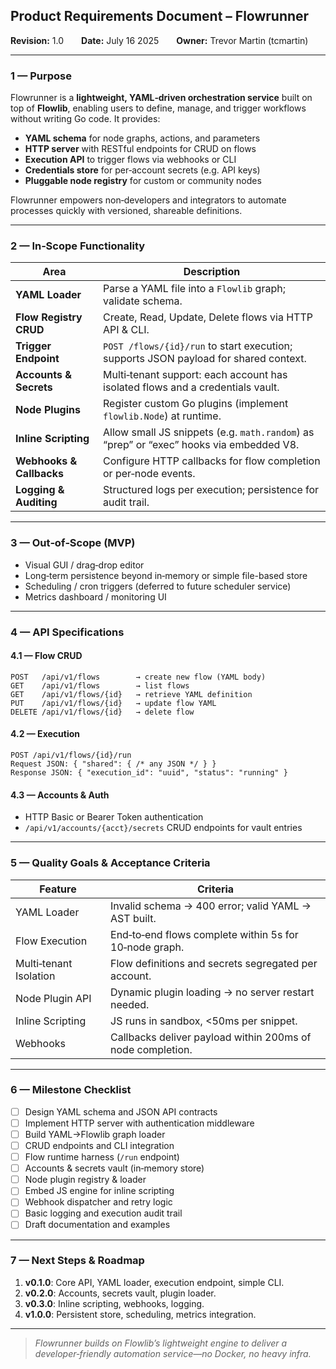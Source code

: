 ## Product Requirements Document – **Flowrunner**

**Revision:** 1.0  **Date:** July 16 2025  **Owner:** Trevor Martin (tcmartin)

---

### 1 — Purpose

Flowrunner is a **lightweight, YAML‑driven orchestration service** built on top of **Flowlib**, enabling users to define, manage, and trigger workflows without writing Go code. It provides:

* **YAML schema** for node graphs, actions, and parameters
* **HTTP server** with RESTful endpoints for CRUD on flows
* **Execution API** to trigger flows via webhooks or CLI
* **Credentials store** for per‑account secrets (e.g. API keys)
* **Pluggable node registry** for custom or community nodes

Flowrunner empowers non‑developers and integrators to automate processes quickly with versioned, shareable definitions.

---

### 2 — In‑Scope Functionality

| Area                     | Description                                                                             |
| ------------------------ | --------------------------------------------------------------------------------------- |
| **YAML Loader**          | Parse a YAML file into a `Flowlib` graph; validate schema.                              |
| **Flow Registry CRUD**   | Create, Read, Update, Delete flows via HTTP API & CLI.                                  |
| **Trigger Endpoint**     | `POST /flows/{id}/run` to start execution; supports JSON payload for shared context.    |
| **Accounts & Secrets**   | Multi‑tenant support: each account has isolated flows and a credentials vault.          |
| **Node Plugins**         | Register custom Go plugins (implement `flowlib.Node`) at runtime.                       |
| **Inline Scripting**     | Allow small JS snippets (e.g. `math.random`) as “prep” or “exec” hooks via embedded V8. |
| **Webhooks & Callbacks** | Configure HTTP callbacks for flow completion or per‑node events.                        |
| **Logging & Auditing**   | Structured logs per execution; persistence for audit trail.                             |

---

### 3 — Out‑of‑Scope (MVP)

* Visual GUI / drag‑drop editor
* Long‑term persistence beyond in‑memory or simple file-based store
* Scheduling / cron triggers (deferred to future scheduler service)
* Metrics dashboard / monitoring UI

---

### 4 — API Specifications

#### 4.1 — Flow CRUD

```
POST   /api/v1/flows        → create new flow (YAML body)
GET    /api/v1/flows        → list flows
GET    /api/v1/flows/{id}   → retrieve YAML definition
PUT    /api/v1/flows/{id}   → update flow YAML
DELETE /api/v1/flows/{id}   → delete flow
```

#### 4.2 — Execution

```
POST /api/v1/flows/{id}/run
Request JSON: { "shared": { /* any JSON */ } }
Response JSON: { "execution_id": "uuid", "status": "running" }
```

#### 4.3 — Accounts & Auth

* HTTP Basic or Bearer Token authentication
* `/api/v1/accounts/{acct}/secrets` CRUD endpoints for vault entries

---

### 5 — Quality Goals & Acceptance Criteria

| Feature                | Criteria                                                   |
| ---------------------- | ---------------------------------------------------------- |
| YAML Loader            | Invalid schema → 400 error; valid YAML → AST built.        |
| Flow Execution         | End‑to‑end flows complete within 5s for 10‑node graph.     |
| Multi‑tenant Isolation | Flow definitions and secrets segregated per account.       |
| Node Plugin API        | Dynamic plugin loading → no server restart needed.         |
| Inline Scripting       | JS runs in sandbox, <50ms per snippet.                     |
| Webhooks               | Callbacks deliver payload within 200ms of node completion. |

---

### 6 — Milestone Checklist

* [ ] Design YAML schema and JSON API contracts
* [ ] Implement HTTP server with authentication middleware
* [ ] Build YAML→Flowlib graph loader
* [ ] CRUD endpoints and CLI integration
* [ ] Flow runtime harness (`/run` endpoint)
* [ ] Accounts & secrets vault (in‑memory store)
* [ ] Node plugin registry & loader
* [ ] Embed JS engine for inline scripting
* [ ] Webhook dispatcher and retry logic
* [ ] Basic logging and execution audit trail
* [ ] Draft documentation and examples

---

### 7 — Next Steps & Roadmap

1. **v0.1.0**: Core API, YAML loader, execution endpoint, simple CLI.
2. **v0.2.0**: Accounts, secrets vault, plugin loader.
3. **v0.3.0**: Inline scripting, webhooks, logging.
4. **v1.0.0**: Persistent store, scheduling, metrics integration.

---

> *Flowrunner builds on Flowlib’s lightweight engine to deliver a developer‑friendly automation service—no Docker, no heavy infra.*
